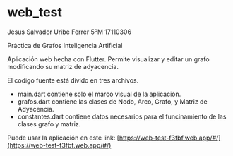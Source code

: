 # web_test


Jesus Salvador Uribe Ferrer 5ºM 17110306

Práctica de Grafos
Inteligencia Artificial

Aplicación web hecha con Flutter.
Permite visualizar y editar un grafo modificando su matriz de adyacencia.

El codigo fuente está divido en tres archivos.
- main.dart contiene solo el marco visual de la aplicación.
- grafos.dart contiene las clases de Nodo, Arco, Grafo, y Matriz de Adyacencia.
- constantes.dart contiene datos necesarios para el funcinamiento de las clases grafo y matriz.

Puede usar la aplicación en este link:
[https://web-test-f3fbf.web.app/#/](https://web-test-f3fbf.web.app/#/)

